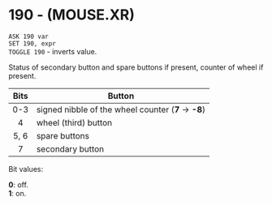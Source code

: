 # 190 - (MOUSE.XR)

`ASK 190 var`  
`SET 190, expr`  
`TOGGLE 190` - inverts value.

Status of secondary button and spare buttons if present, counter of wheel if present.

| Bits | Button                                               |
|:----:| ---------------------------------------------------- |
| 0-3  | signed nibble of the wheel counter (**7** -> **-8**) |
|  4   | wheel (third) button                                 |
| 5, 6 | spare buttons                                        |
|  7   | secondary button                                     |

Bit values:

**0**: off.  
**1**: on.